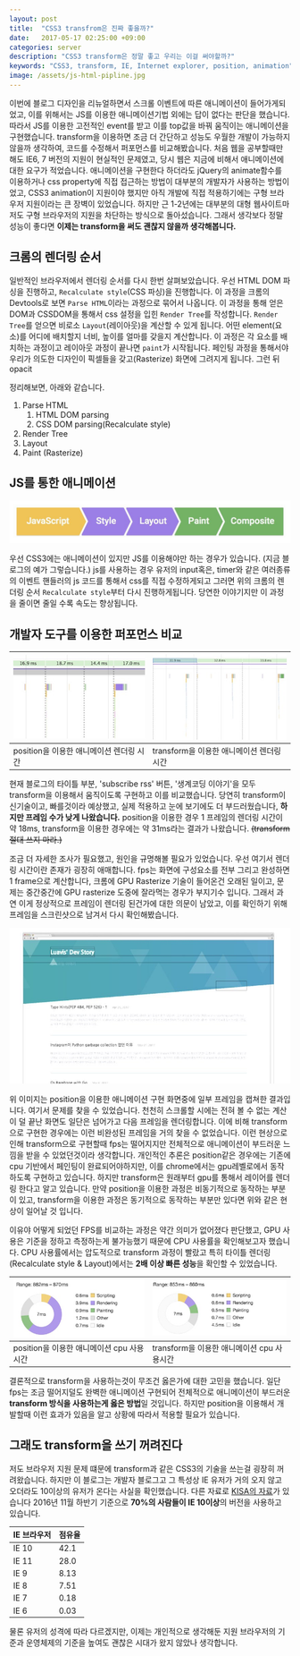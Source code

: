 ```yaml
---
layout: post
title:  "CSS3 transfrom은 진짜 좋을까?"
date:   2017-05-17 02:25:00 +09:00
categories: server
description: "CSS3 transform은 정말 좋고 우리는 이걸 써야할까?"
keywords: "CSS3, transform, IE, Internet explorer, position, animation"
image: /assets/js-html-pipline.jpg
---
```


이번에 블로그 디자인을 리뉴얼하면서 스크롤 이벤트에 따른 애니메이션이 들어가게되었고, 이를 위해서는 JS를 이용한 애니메이션기법 외에는 답이 없다는 판단을 했습니다. 따라서 JS를 이용한 고전적인 event를 받고 이를 top값을 바꿔 움직이는 애니메이션을 구현했습니다. transform을 이용하면 조금 더 간단하고 성능도 우월한 개발이 가능하지 않을까 생각하여, 코드를 수정해서 퍼포먼스를 비교해봤습니다.
처음 웹을 공부할때만 해도 IE6, 7 버전의 지원이 현실적인 문제였고, 당시 웹은 지금에 비해서 애니메이션에 대한 요구가 적었습니다. 애니메이션을 구현한다 하더라도 jQuery의 animate함수를 이용하거나 css property에 직접 접근하는 방법이 대부분의 개발자가 사용하는 방법이었고, CSS3 animation이 지원이야 했지만 아직 개발에 직접 적용하기에는 구형 브라우저 지원이라는 큰 장벽이 있었습니다. 하지만 근 1-2년에는 대부분의 대형 웹사이트마저도 구형 브라우저의 지원을 차단하는 방식으로 돌아섰습니다. 그래서 생각보다 정말 성능이 좋다면  **이제는 transform을 써도 괜찮지 않을까 생각해봅니다.**

## 크롬의 렌더링 순서

일반적인 브라우저에서 렌더링 순서를 다시 한번 살펴보았습니다. 우선 HTML DOM 파싱을 진행하고, `Recalculate style`(CSS 파싱)을 진행합니다. 이 과정을 크롬의 Devtools로 보면 `Parse HTML`이라는 과정으로 묶어서 나옵니다. 이 과정을 통해 얻은 DOM과 CSSDOM을 통해서 css 설정을 입힌 `Render Tree`를 작성합니다. `Render Tree`를 얻으면 비로소 `Layout`(레이아웃)을 계산할 수 있게 됩니다. 어떤 element(요소)를 어디에 배치할지 너비, 높이를 얼마를 갖을지 계산합니다. 이 과정은 각 요소를 배치하는 과정이고 레이아웃 과정이 끝나면 `paint`가 시작됩니다. 페인팅 과정을 통해서야 우리가 의도한 디자인이 픽셀들을 갖고(Rasterize) 화면에 그려지게 됩니다. 그런 뒤 opacit

정리해보면, 아래와 같습니다.

1. Parse HTML
	1. HTML DOM parsing
	1. CSS DOM parsing(Recalculate style)
1. Render Tree
1. Layout
1. Paint (Rasterize)

## JS를 통한 애니메이션

![](/assets/js-html-pipline.jpg)

우선 CSS3에는 애니메이션이 있지만 JS를 이용해야만 하는 경우가 있습니다. (지금 블로그의 예가 그렇습니다.) js를 사용하는 경우 유저의 input혹은, timer와 같은 여러종류의 이벤트 핸들러의 js 코드를 통해서 css를 직접 수정하게되고 그러면 위의 크롬의 렌더링 순서 `Recalculate style`부터 다시 진행하게됩니다. 당연한 이야기지만 이 과정을 줄이면 줄일 수록 속도는 향상됩니다.

## 개발자 도구를 이용한 퍼포먼스 비교

| ![](/assets/position-animation-fps.jpg)   | ![](/assets/transform-animation-fps.jpg) |
| ----------------------------------------- |------------------------------------------|
|   position을 이용한 애니메이션 렌더링 시간   | transform을 이용한 애니메이션 렌더링 시간 |


현재 블로그의 타이틀 부분, 'subscribe rss' 버튼, '생계코딩 이야기'을 모두 transform을 이용해서 움직이도록 구현하고 이를 비교했습니다. 당연히 transform이 신기술이고, 빠를것이라 예상했고, 실제 적용하고 눈에 보기에도 더 부드러웠습니다, **하지만 프레임 수가 낮게 나왔습니다.** position을 이용한 경우 1 프레임의 렌더링 시간이 약 18ms, transform을 이용한 경우에는 약 31ms라는 결과가 나왔습니다. <strike>(transform 절대 쓰지 마라.)</strike>

조금 더 자세한 조사가 필요했고, 원인을 규명해볼 필요가 있었습니다. 우선 여기서 렌더링 시간이란 존재가 굉장히 애매합니다. fps는 화면에 구성요소를 전부 그리고 완성하면 1 frame으로 계산합니다, 크롬에 GPU Rasterize 기술이 들어온건 오래된 일이고, 문제는 중간중간에 GPU rasterize 도중에 잘라먹는 경우가 부지기수 입니다. 그래서 과연 이게 정상적으로 프레임이 렌더링 된건가에 대한 의문이 남았고, 이를 확인하기 위해 프레임을 스크린샷으로 남겨서 다시 확인해봤습니다.

![](/assets/position-problem.jpg)

위 이미지는 position을 이용한 애니메이션 구현 화면중에 일부 프레임을 캡쳐한 결과입니다. 여기서 문제를 찾을 수 있었습니다. 천천히 스크롤할 시에는 전혀 볼 수 없는 계산이 덜 끝난 화면도 일단은 넘어가고 다음 프레임을 렌더링합니다. 이에 비해 transform으로 구현한 경우에는 이런 비완성된 프레임을 거의 찾을 수 없었습니다. 이런 현상으로 인해 transform으로 구현할때 fps는 떨어지지만 전체적으로 애니메이션이 부드러운 느낌을 받을 수 있었던것이라 생각합니다.
개인적인 추론은  position같은 경우에는 기존에 cpu 기반에서 페인팅이 완료되어야하지만, 이를 chrome에서는 gpu레벨로에서 동작하도록 구현하고 있습니다. 하지만 transform은 원래부터 gpu를 통해서 레이어를 렌더링 한다고 알고 있습니다. 만약 position을 이용한 과정은 비동기적으로 동작하는 부분이 있고, transform을 이용한 과정은 동기적으로 동작하는 부분만 있다면 위와 같은 현상이 일어날 것 입니다.

이유야 어떻게 되었던 FPS를 비교하는 과정은 약간 의미가 없어졌다 판단했고, GPU 사용은 기준을 정하고 측정하는게 불가능했기 때문에  CPU 사용률을 확인해보고자 했습니다. CPU 사용률에서는 압도적으로 transform 과정이 빨랐고 특히 타이틀 렌더링(Recalculate style & Layout)에서는 **2배 이상 빠른 성능**을 확인할 수 있었습니다.

| ![](/assets/position-animation-cpu.jpg)   | ![](/assets/transform-animation-cpu.jpg) |
| ----------------------------------------- |------------------------------------------|
|   position을 이용한 애니메이션 cpu 사용시간 | transform을 이용한 애니메이션 cpu 사용시간 |

결론적으로 transform을 사용하는것이 무조건 옳은가에 대한 고민을 했습니다. 일단 fps는 조금 떨어지덜도 완벽한 애니메이션 구현되어 전체적으로 애니메이션이 부드러운 **transform 방식을 사용하는게 옳은 방법**일 것입니다. 하지만 position을 이용해서 개발할때 이런 효과가 있음을 알고 상황에 따라서 적용할 필요가 있습니다.

## 그래도 transform을 쓰기 꺼려진다

저도 브라우저 지원 문제 떄문에 transform과 같은 CSS3의 기술을 쓰는걸 굉장히 꺼려왔습니다. 하지만 이 블로그는 개발자 블로그고 그 특성상 IE 유저가 거의 오지 않고 오더라도 10이상의 유저가 온다는 사실을 확인했습니다. 다른 자료로 [KISA의 자료](https://www.koreahtml5.kr/jsp/infoSquare/browserUseStatsKor.jsp?type_code_LIST=USST0001&os_code=all&search_type=B&search_date=201611)가 있습니다 2016년 11월 하반기 기준으로 **70%의 사람들이 IE 10이상**의 버전을 사용하고 있습니다.

| IE 브라우저   | 점유율 |
| ---------- |------|
| IE 10      | 42.1 |
| IE 11      | 28.0 |
| IE 9       | 8.13 |
| IE 8       | 7.51 |
| IE 7       | 0.18 |
| IE 6       | 0.03 |

물론 유저의 성격에 따라 다르겠지만, 이제는 개인적으로 생각해둔 지원 브라우저의 기준과 운영체제의 기준을 높여도 괜찮은 시대가 왔지 않았나 생각합니다.
